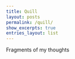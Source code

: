 ```yaml
---
title: Quill
layout: posts
permalink: /quill/
show_excerpts: true
entries_layout: list
---
```

Fragments of my thoughts